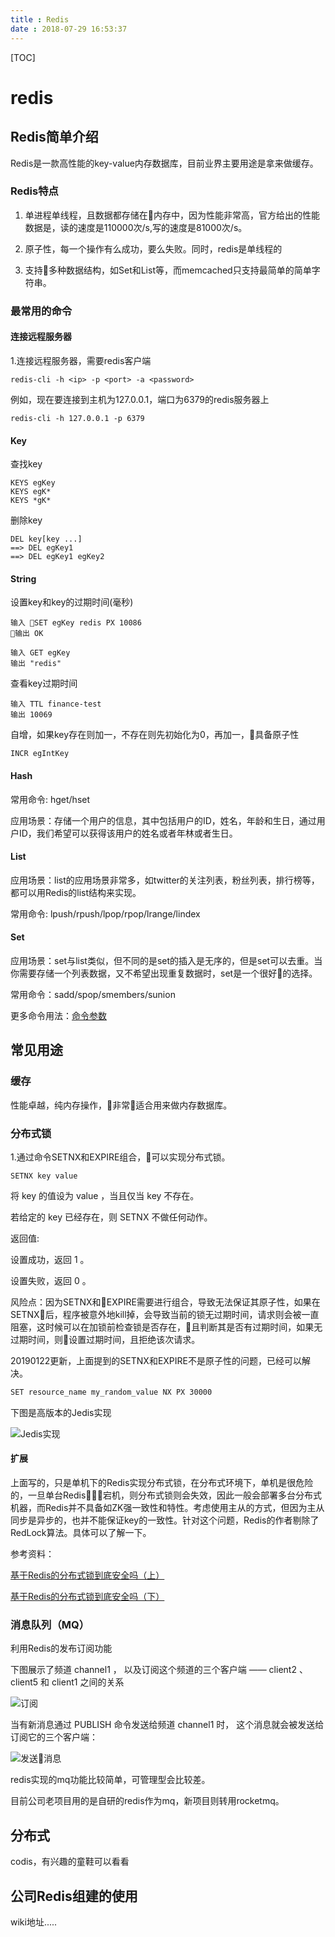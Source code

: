 ```yaml
---
title : Redis
date : 2018-07-29 16:53:37
---
```


[TOC]

# redis

## Redis简单介绍

Redis是一款高性能的key-value内存数据库，目前业界主要用途是拿来做缓存。

### Redis特点

1. 单进程单线程，且数据都存储在内存中，因为性能非常高，官方给出的性能数据是，读的速度是110000次/s,写的速度是81000次/s。

2. 原子性，每一个操作有么成功，要么失败。同时，redis是单线程的

3. 支持多种数据结构，如Set和List等，而memcached只支持最简单的简单字符串。

### 最常用的命令

#### 连接远程服务器

1.连接远程服务器，需要redis客户端

```shell
redis-cli -h <ip> -p <port> -a <password>
```

例如，现在要连接到主机为127.0.0.1，端口为6379的redis服务器上

```shell
redis-cli -h 127.0.0.1 -p 6379
```

#### Key

查找key

```shell
KEYS egKey
KEYS egK*
KEYS *gK*
```

删除key

```shell
DEL key[key ...]
==> DEL egKey1
==> DEL egKey1 egKey2
```

#### String

设置key和key的过期时间(毫秒)

```shell
输入 SET egKey redis PX 10086
输出 OK

输入 GET egKey
输出 "redis"
```

查看key过期时间

```shell
输入 TTL finance-test
输出 10069
```

自增，如果key存在则加一，不存在则先初始化为0，再加一，具备原子性

```shell
INCR egIntKey
```

#### Hash

常用命令: hget/hset

应用场景：存储一个用户的信息，其中包括用户的ID，姓名，年龄和生日，通过用户ID，我们希望可以获得该用户的姓名或者年林或者生日。

#### List

应用场景：list的应用场景非常多，如twitter的关注列表，粉丝列表，排行榜等，都可以用Redis的list结构来实现。

常用命令: lpush/rpush/lpop/rpop/lrange/lindex

#### Set

应用场景：set与list类似，但不同的是set的插入是无序的，但是set可以去重。当你需要存储一个列表数据，又不希望出现重复数据时，set是一个很好的选择。

常用命令：sadd/spop/smembers/sunion

更多命令用法：[命令参数](http://doc.redisfans.com/index.html)

## 常见用途

### 缓存

性能卓越，纯内存操作，非常适合用来做内存数据库。

### 分布式锁

1.通过命令SETNX和EXPIRE组合，可以实现分布式锁。

```shell
SETNX key value
```

将 key 的值设为 value ，当且仅当 key 不存在。

若给定的 key 已经存在，则 SETNX 不做任何动作。

返回值:

设置成功，返回 1 。

设置失败，返回 0 。


风险点：因为SETNX和EXPIRE需要进行组合，导致无法保证其原子性，如果在SETNX后，程序被意外地kill掉，会导致当前的锁无过期时间，请求则会被一直阻塞，这时候可以在加锁前检查锁是否存在，且判断其是否有过期时间，如果无过期时间，则设置过期时间，且拒绝该次请求。

20190122更新，上面提到的SETNX和EXPIRE不是原子性的问题，已经可以解决。

```sh
SET resource_name my_random_value NX PX 30000
```

下图是高版本的Jedis实现

![Jedis实现](https://ws1.sinaimg.cn/large/005H7Wvygy1fzeo1r256dj30hp024mx9.jpg)

#### 扩展

上面写的，只是单机下的Redis实现分布式锁，在分布式环境下，单机是很危险的，一旦单台Redis宕机，则分布式锁则会失效，因此一般会部署多台分布式机器，而Redis并不具备如ZK强一致性和特性。考虑使用主从的方式，但因为主从同步是异步的，也并不能保证key的一致性。针对这个问题，Redis的作者剔除了RedLock算法。具体可以了解一下。

参考资料：

[基于Redis的分布式锁到底安全吗（上）](https://mp.weixin.qq.com/s/JTsJCDuasgIJ0j95K8Ay8w)

[基于Redis的分布式锁到底安全吗（下）](https://mp.weixin.qq.com/s/4CUe7OpM6y1kQRK8TOC_qQ)

### 消息队列（MQ）

利用Redis的发布订阅功能

下图展示了频道 channel1 ， 以及订阅这个频道的三个客户端 —— client2 、 client5 和 client1 之间的关系

![订阅](http://www.runoob.com/wp-content/uploads/2014/11/pubsub1.png)

当有新消息通过 PUBLISH 命令发送给频道 channel1 时， 这个消息就会被发送给订阅它的三个客户端：

![发送消息](http://www.runoob.com/wp-content/uploads/2014/11/pubsub2.png)

redis实现的mq功能比较简单，可管理型会比较差。

目前公司老项目用的是自研的redis作为mq，新项目则转用rocketmq。

## 分布式

codis，有兴趣的童鞋可以看看

## 公司Redis组建的使用

wiki地址.....